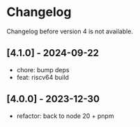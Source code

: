 # Changelog

Changelog before version 4 is not available.

## [4.1.0] - 2024-09-22

- chore: bump deps
- feat: riscv64 build

## [4.0.0] - 2023-12-30

- refactor: back to node 20 + pnpm

